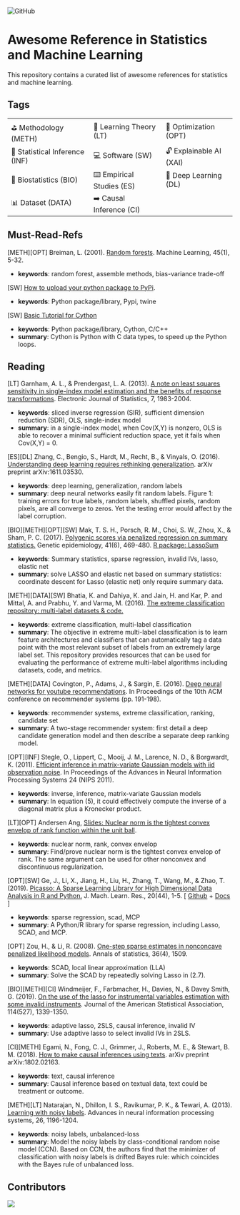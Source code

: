 ![GitHub](https://img.shields.io/badge/License-MIT-lightgrey.svg)

# Awesome Reference in Statistics and Machine Learning

This repository contains a curated list of awesome references for statistics and machine learning.

## Tags

| | | |
|-|-|-|
| :golf: Methodology (METH) | :blue_book: Learning Theory (LT) | :dart: Optimization (OPT) | 
| :mag_right: Statistical Inference (INF) | :computer: Software (SW) | :unlock: Explainable AI (XAI) | 
| :cherries: Biostatistics (BIO) | :keyboard: Empirical Studies (ES) | :dart: Deep Learning (DL) | 
| :bar_chart: Dataset (DATA) | :arrow_right: Causal Inference (CI) |

## Must-Read-Refs

[METH][OPT] Breiman, L. (2001). [Random forests](https://link.springer.com/article/10.1023/A:1010933404324). Machine Learning, 45(1), 5-32.

- **keywords**: random forest, assemble methods, bias-variance trade-off

[SW] [How to upload your python package to PyPi](https://medium.com/@joel.barmettler/how-to-upload-your-python-package-to-pypi-65edc5fe9c56).

- **keywords**: Python package/library, Pypi, twine

[SW] [Basic Tutorial for Cython](https://cython.readthedocs.io/en/latest/src/tutorial/cython_tutorial.html)

- **keywords**: Python package/library, Cython, C/C++
- **summary**: Cython is Python with C data types, to speed up the Python loops.

## Reading

[LT] Garnham, A. L., & Prendergast, L. A. (2013). [A note on least squares sensitivity in single-index model estimation and the benefits of response transformations](https://projecteuclid.org/journals/electronic-journal-of-statistics/volume-7/issue-none/A-note-on-least-squares-sensitivity-in-single-index-model/10.1214/13-EJS831.full). Electronic Journal of Statistics, 7, 1983-2004.

- **keywords**: sliced inverse regression (SIR), sufficient dimension reduction (SDR), OLS, single-index model
- **summary**: in a single-index model, when Cov(X,Y) is nonzero, OLS is able to recover a minimal sufficient reduction space, yet it fails when Cov(X,Y) = 0.

[ES][DL] Zhang, C., Bengio, S., Hardt, M., Recht, B., & Vinyals, O. (2016). [Understanding deep learning requires rethinking generalization](https://arxiv.org/pdf/1611.03530.pdf). arXiv preprint arXiv:1611.03530.

- **keywords**: deep learning, generalization, random labels
- **summary**: deep neural networks easily fit random labels. Figure 1: training errors for true labels, random labels, shuffled pixels, random pixels, are all converge to zeros. Yet the testing error would affect by the label corruption.

[BIO][METH][OPT][SW] Mak, T. S. H., Porsch, R. M., Choi, S. W., Zhou, X., & Sham, P. C. (2017). [Polygenic scores via penalized regression on summary statistics.](https://onlinelibrary.wiley.com/doi/epdf/10.1002/gepi.22050) Genetic epidemiology, 41(6), 469-480. [R package: LassoSum](https://github.com/tshmak/lassosum)

- **keywords**: Summary statistics, sparse regression, invalid IVs, lasso, elastic net
- **summary**: solve LASSO and elastic net based on summary statistics: coordinate descent for Lasso (elastic net) only require summary data.

[METH][DATA][SW] Bhatia, K. and Dahiya, K. and Jain, H. and Kar, P. and Mittal, A. and Prabhu, Y. and Varma, M. (2016). [The extreme classification repository: multi-label datasets & code.](http://manikvarma.org/downloads/XC/XMLRepository.html)

- **keywords**: extreme classification, multi-label classification
- **summary**: The objective in extreme multi-label classification is to learn feature architectures and classifiers that can automatically tag a data point with the most relevant subset of labels from an extremely large label set. This repository provides resources that can be used for evaluating the performance of extreme multi-label algorithms including datasets, code, and metrics.

[METH][DATA] Covington, P., Adams, J., & Sargin, E. (2016). [Deep neural networks for youtube recommendations](https://static.googleusercontent.com/media/research.google.com/en//pubs/archive/45530.pdf). In Proceedings of the 10th ACM conference on recommender systems (pp. 191-198).

- **keywords**: recommender systems, extreme classification, ranking, candidate set
- **summary**: A two-stage recommender system: first detail a deep candidate generation model and then describe a separate deep ranking model.

[OPT][INF] Stegle, O., Lippert, C., Mooij, J. M., Larence, N. D., & Borgwardt, K. (2011). [Efficient inference in matrix-variate Gaussian models with iid observation noise](https://proceedings.neurips.cc/paper/2011/file/a732804c8566fc8f498947ea59a841f8-Paper.pdf). In Proceedings of the Advances in Neural Information Processing Systems 24 (NIPS 2011).

- **keywords**: inverse, inference, matrix-variate Gaussian models
- **summary**: In equation (5), it could effectively compute the inverse of a diagonal matrix plus a Kronecker product.

[LT][OPT] Andersen Ang, [Slides: Nuclear norm is the tightest convex envelop of rank function within the unit ball](https://angms.science/doc/LA/NuclearNorm_cvxEnv_rank.pdf). 

- **keywords**: nuclear norm, rank, convex envelop
- **summary**: Find/prove nuclear norm is the tightest convex envelop of rank. The same argument can be used for other nonconvex and discontinuous regularization.

[OPT][SW] Ge, J., Li, X., Jiang, H., Liu, H., Zhang, T., Wang, M., & Zhao, T. (2019). [Picasso: A Sparse Learning Library for High Dimensional Data Analysis in R and Python.](https://www.jmlr.org/papers/volume20/17-722/17-722.pdf) J. Mach. Learn. Res., 20(44), 1-5. [ [Github](https://github.com/jasonge27/picasso) + [Docs](https://hmjianggatech.github.io/picasso/index.html) ]

- **keywords**: sparse regression, scad, MCP
- **summary**: A Python/R library for sparse regression, including Lasso, SCAD, and MCP.

[OPT] Zou, H., & Li, R. (2008). [One-step sparse estimates in nonconcave penalized likelihood models](https://arxiv.org/pdf/0808.1012.pdf). Annals of statistics, 36(4), 1509.

- **keywords**: SCAD, local linear approximation (LLA)
- **summary**: Solve the SCAD by repeatedly solving Lasso in (2.7).

[BIO][METH][CI] Windmeijer, F., Farbmacher, H., Davies, N., & Davey Smith, G. (2019). [On the use of the lasso for instrumental variables estimation with some invalid instruments](https://www.tandfonline.com/doi/full/10.1080/01621459.2018.1498346). Journal of the American Statistical Association, 114(527), 1339-1350.

- **keywords**: adaptive lasso, 2SLS, causal inference, invalid IV
- **summary**: Use adaptive lasso to select invalid IVs in 2SLS.

[CI][METH] Egami, N., Fong, C. J., Grimmer, J., Roberts, M. E., & Stewart, B. M. (2018). [How to make causal inferences using texts](https://scholar.princeton.edu/sites/default/files/bstewart/files/ais.pdf). arXiv preprint arXiv:1802.02163.

- **keywords**: text, causal inference
- **summary**: Causal inference based on textual data, text could be treatment or outcome.

[METH][LT] Natarajan, N., Dhillon, I. S., Ravikumar, P. K., & Tewari, A. (2013). [Learning with noisy labels](https://papers.nips.cc/paper/2013/file/3871bd64012152bfb53fdf04b401193f-Paper.pdf). Advances in neural information processing systems, 26, 1196-1204.

- **keywords**: noisy labels, unbalanced-loss
- **summary**: Model the noisy labels by class-conditional random noise model (CCN). Based on CCN, the authors find that the minimizer of classification with noisy labels is drifted Bayes rule: which coincides with the Bayes rule of unbalanced loss.


## Contributors
<a href = "https://github.com/StatML-Reading/awesome-statml/graphs/contributors">
  <img src = "https://contrib.rocks/image?repo=StatML-Reading/awesome-statml"/>
</a>
